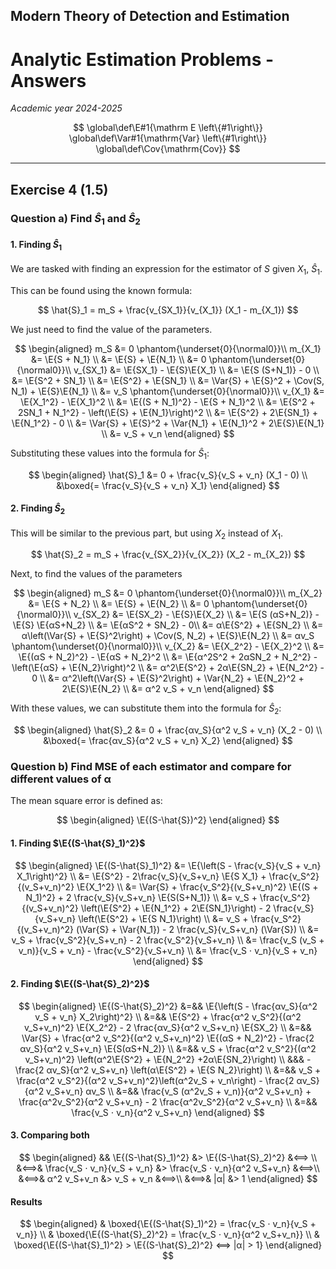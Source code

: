 ## Modern Theory of Detection and Estimation

# Analytic Estimation Problems - Answers

*Academic year 2024-2025*  

$$
\global\def\E#1{\mathrm E \left\{#1\right\}}
\global\def\Var#1{\mathrm{Var} \left\{#1\right\}}
\global\def\Cov{\mathrm{Cov}}
$$

---

## Exercise 4 (1.5)

### Question a) Find $\hat{S}_1$ and $\hat{S}_2$

#### 1. Finding $\hat{S}_1$

We are tasked with finding an expression for the estimator of $S$ given $X_1$, $\hat{S}_1$.

This can be found using the known formula:

$$
\hat{S}_1 = m_S + \frac{v_{SX_1}}{v_{X_1}} (X_1 - m_{X_1})
$$

We just need to find the value of the parameters.

$$
\begin{aligned}
    m_S &= 0 \phantom{\underset{0}{\normal0}}\\
    m_{X_1} &= \E{S + N_1} \\
        &= \E{S} + \E{N_1} \\
        &= 0 \phantom{\underset{0}{\normal0}}\\
    v_{SX_1} &= \E{SX_1} - \E{S}\E{X_1} \\
        &= \E{S (S+N_1)} - 0 \\
        &= \E{S^2 + SN_1} \\
        &= \E{S^2} + \E{SN_1} \\
        &= \Var{S} + \E{S}^2 + \Cov(S, N_1) + \E{S}\E{N_1} \\
        &= v_S \phantom{\underset{0}{\normal0}}\\
    v_{X_1} &= \E{X_1^2} - \E{X_1}^2 \\
        &= \E{(S + N_1)^2} - \E{S + N_1}^2 \\
        &= \E{S^2 + 2SN_1 + N_1^2} - \left(\E{S} + \E{N_1}\right)^2 \\
        &= \E{S^2} + 2\E{SN_1} + \E{N_1^2} - 0 \\
        &= \Var{S} + \E{S}^2 +  \Var{N_1} + \E{N_1}^2 + 2\E{S}\E{N_1} \\
        &= v_S + v_n
\end{aligned}
$$

Substituting these values into the formula for $\hat{S}_1$:

$$
\begin{aligned}
    \hat{S}_1 &= 0 + \frac{v_S}{v_S + v_n} (X_1 - 0) \\
    &\boxed{= \frac{v_S}{v_S + v_n} X_1}
\end{aligned}
$$

#### 2. Finding $\hat{S}_2$

This will be similar to the previous part, but using $X_2$ instead of $X_1$.

$$
\hat{S}_2 = m_S + \frac{v_{SX_2}}{v_{X_2}} (X_2 - m_{X_2})
$$

Next, to find the values of the parameters

$$
\begin{aligned}
    m_S &= 0 \phantom{\underset{0}{\normal0}}\\
    m_{X_2} &= \E{S + N_2} \\
        &= \E{S} + \E{N_2} \\
        &= 0 \phantom{\underset{0}{\normal0}}\\
    v_{SX_2} &= \E{SX_2} - \E{S}\E{X_2} \\
        &= \E{S (αS+N_2)} - \E{S} \E{αS+N_2} \\
        &= \E{αS^2 + SN_2} - 0\\
        &= α\E{S^2} + \E{SN_2} \\
        &= α\left(\Var{S} + \E{S}^2\right) + \Cov(S, N_2) + \E{S}\E{N_2} \\
        &= αv_S \phantom{\underset{0}{\normal0}}\\
    v_{X_2} &= \E{X_2^2} - \E{X_2}^2 \\
        &= \E{(αS + N_2)^2} - \E{αS + N_2}^2 \\
        &= \E{α^2S^2 + 2αSN_2 + N_2^2} - \left(\E{αS} + \E{N_2}\right)^2 \\
        &= α^2\E{S^2} + 2α\E{SN_2} + \E{N_2^2} - 0 \\
        &= α^2\left(\Var{S} + \E{S}^2\right) + \Var{N_2} + \E{N_2}^2 + 2\E{S}\E{N_2} \\
        &= α^2 v_S + v_n
\end{aligned}
$$

With these values, we can substitute them into the formula for $\hat{S}_2$:

$$
\begin{aligned}
    \hat{S}_2 &= 0 + \frac{αv_S}{α^2 v_S + v_n} (X_2 - 0) \\
    &\boxed{= \frac{αv_S}{α^2 v_S + v_n} X_2}
\end{aligned}
$$

### Question b) Find MSE of each estimator and compare for different values of α

The mean square error is defined as:

$$
\begin{aligned}
    \E{(S-\hat{S})^2}
\end{aligned}
$$

#### 1. Finding $\E{(S-\hat{S}_1)^2}$

$$
\begin{aligned}
    \E{(S-\hat{S}_1)^2} &= \E{\left(S - \frac{v_S}{v_S + v_n} X_1\right)^2} \\
    &= \E{S^2} - 2\frac{v_S}{v_S+v_n} \E{S X_1} + \frac{v_S^2}{(v_S+v_n)^2} \E{X_1^2} \\
    &= \Var{S} + \frac{v_S^2}{(v_S+v_n)^2} \E{(S + N_1)^2}
        + 2 \frac{v_S}{v_S+v_n} \E{S(S+N_1)} \\
    &= v_S + \frac{v_S^2}{(v_S+v_n)^2} \left(\E{S^2} + \E{N_1^2} + 2\E{SN_1}\right)
        - 2 \frac{v_S}{v_S+v_n} \left(\E{S^2} + \E{S N_1}\right) \\
    &= v_S + \frac{v_S^2}{(v_S+v_n)^2} (\Var{S} + \Var{N_1})
        - 2 \frac{v_S}{v_S+v_n} (\Var{S}) \\
    &= v_S + \frac{v_S^2}{v_S+v_n} - 2 \frac{v_S^2}{v_S+v_n} \\
    &= \frac{v_S (v_S + v_n)}{v_S + v_n} - \frac{v_S^2}{v_S+v_n} \\
    &= \frac{v_S ⋅ v_n}{v_S + v_n}
\end{aligned}
$$

#### 2. Finding $\E{(S-\hat{S}_2)^2}$

$$
\begin{aligned}
    \E{(S-\hat{S}_2)^2} &=&& \E{\left(S - \frac{αv_S}{α^2 v_S + v_n} X_2\right)^2} \\
    &=&& \E{S^2} + \frac{α^2 v_S^2}{(α^2 v_S+v_n)^2} \E{X_2^2}
        - 2 \frac{αv_S}{α^2 v_S+v_n} \E{SX_2} \\
    &=&& \Var{S} + \frac{α^2 v_S^2}{(α^2 v_S+v_n)^2} \E{(αS + N_2)^2}
        - \frac{2 αv_S}{α^2 v_S+v_n} \E{S(αS+N_2)} \\
    &=&& v_S + \frac{α^2 v_S^2}{(α^2 v_S+v_n)^2} \left(α^2\E{S^2} + \E{N_2^2} +2α\E{SN_2}\right) \\
      &&& - \frac{2 αv_S}{α^2 v_S+v_n} \left(α\E{S^2} + \E{S N_2}\right) \\
    &=&& v_S + \frac{α^2 v_S^2}{(α^2 v_S+v_n)^2}\left(α^2v_S + v_n\right)
        - \frac{2 αv_S}{α^2 v_S+v_n} αv_S \\
    &=&& \frac{v_S (α^2v_S + v_n)}{α^2 v_S+v_n} + \frac{α^2v_S^2}{α^2 v_S+v_n}
        - 2 \frac{α^2v_S^2}{α^2 v_S+v_n} \\
    &=&& \frac{v_S ⋅ v_n}{α^2 v_S+v_n}
\end{aligned}
$$

#### 3. Comparing both

$$
\begin{aligned}
&& \E{(S-\hat{S}_1)^2} &> \E{(S-\hat{S}_2)^2} &⟺ \\
&⟺& \frac{v_S ⋅ v_n}{v_S + v_n} &> \frac{v_S ⋅ v_n}{α^2 v_S+v_n} &⟺\\
&⟺& α^2 v_S+v_n &> v_S + v_n &⟺\\
&⟺& |α| &> 1
\end{aligned}
$$

#### Results

$$
\begin{aligned}
    & \boxed{\E{(S-\hat{S}_1)^2} = \frac{v_S ⋅ v_n}{v_S + v_n}} \\
    & \boxed{\E{(S-\hat{S}_2)^2} = \frac{v_S ⋅ v_n}{α^2 v_S+v_n}} \\
    & \boxed{\E{(S-\hat{S}_1)^2} > \E{(S-\hat{S}_2)^2} ⟺ |α| > 1}
\end{aligned}
$$
